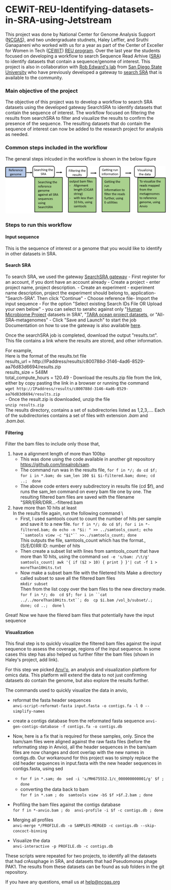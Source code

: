 # CEWiT-REU-Identifying-datasets-in-SRA-using-Jetstream

This project was done by National Center for Genome Analysis Support ([NCGAS](https://ncgas.org/)), and two undergraduate studnets, Haley Leffler, and Sruthi Ganapaneni who worked with us for a year as part of the Center of Exceller for Women in Tech ([CEWiT](http://cewit.indiana.edu/)) [REU program](http://cewit.indiana.edu/students/REU/index.shtml). Over the last  year the students focused on developing a workflow to search Sequence Read Arhive ([SRA](https://www.ncbi.nlm.nih.gov/sra)) to identify datasets that contain a sequence/genome of interest. This project is also in collaboration with [Rob Edward's lab](https://edwards.sdsu.edu) from [San Diego State University](https://www.sdsu.edu/) who have previously developed a gateway to [search SRA](https://www.searchsra.org/) that is available to the community. 

### Main objective of the project 
The objective of this project was to develop a workflow to search SRA datasets using the developed gateway SearchSRA to identify datasets that contain the sequence of interest. The workflow focused on filtering the results from searchSRA to filter and visualize the results to confirm the presence of the sequence. The resulting datasets that do contain the sequence of interest can now be added to the research project for analysis as needed. 

### Common steps included in the workflow 
The general steps inlcuded in the workflow is shown in the below figure

![alt text](https://github.com/NCGAS/CEWiT-REU-Identifying-datasets-in-SRA-using-Jetstream/blob/master/SRApaper-method.png "Workflow steps")

### Steps to run this workflow
#### Input sequence
This is the sequence of interest or a genome that you would like to identify in other datasets in SRA.

#### Search SRA 
To search SRA, we used the gateway [SearchSRA gateway](https://www.searchsra.org/)
    - First register for an account, if you dont have an account already
    - Create a project - enter project name, project description. 
    - Create an experiment - experiment name description, project the experiment should belong to, application-"Search-SRA". Then click "Continue" 
    - Choose reference file- Import the input sequence 
    - For the option "Select existing Search IDs File OR Upload your own below" - you can select to serahc against only "[Human Microbiome Project](https://www.hmpdacc.org/ihmp/) datasets in SRA", "[TARA ocean project datasets](https://oceans.taraexpeditions.org/en/m/about-tara/les-expeditions/tara-oceans/), or "All-SRA-metagenomes"
    - Click "Save and Launch" to start the job
  Documentation on how to use the gateway is also available [here](https://www.searchsra.org/pages/documentation).

Once the searchSRA job is completed, download the output "results.txt". This file contains a link where the results are stored, and other information.     

For example, \
Here is the format of the results.txt file \
results_url = http://IPaddress/results/c800788d-3146-4ad6-8529-aa76d83d6694/results.zip \
results_size = 548M \
total_compute_hours = 120.49 
    - Download the results.zip file from the link, either by copy pasting the link in a browser or running the command \
        `wget http://IPaddress/results/c800788d-3146-4ad6-8529-aa76d83d6694/results.zip` \
    - Once the result.zip is downloaded, unzip the file \
        `unzip results.zip` \
The results directory, contains a set of subdirectories listed as 1,2,3,.... Each of the subdirectories contains a set of files with    extension *.bam* and *.bam.bai*.  

#### Filtering  
Filter the bam files to include only those that, 
1. have a alignment length of more than 100bp 
    - This was done using the code available in another git repository https://github.com/linsalrob/sam. 
    - The command run was in the results file, 
        `for f in */; do cd $f; for i in *.bam; do sam_len 100 $i $i-filtered.bam; done; cd ..;  done ` 
    - The above code enters every subdirectory in results file (cd $f), and runs the sam_len command on every bam file one by one. The resulting filtered bam files are saved with the filename "SRR/ERR/DRR...-filtered.bam 
2. have more than 10 hits at least \
In the results file again, run the following command \
    - First, I used samtools count to count the number of hits per sample and save it to a new file. 
    `for f in */; do cd $f; for i in *-filtered.bam; do echo -n "$i: " >> ../samtools_count; echo ``samtools view -c "$i"`` >>../samtools_count; done` \
    This outputs the file, samtools_count which has the format., (S/E/D)RR ID: number of hits 
    - Then create a subset list with lines from samtools_count that have more than 10 hits, using the command 
    `sed -e 's/bam: /\t/g' samtools_count| awk '{ if ($2 > 10) { print } }'| cut -f 1 > moreThan10Hits.txt` 
    - Now make a subset bam file with the filetered hits 
        Make a directory called subset to save all the filtered bam files \
        `mkdir subset` \
        Then from the list copy over the bam files to the new directory made. \
        `for f in */; do  cd $f; for i in ``cat ../../moreThan10Hits.txt``; do  cp $i.bam /vol_b/subset/.; done; cd ..;  done` \

Great! Now we have the filered bam files that potentially have the input sequence 
 
#### Visualization 
This final step is to quickly visualize the filtered bam files against the input sequence to assess the coverage, regions of the input sequence. In some cases this step has also helped us further filter the bam files (shown in Haley's project, add link).  

For this step we picked [Anvi'o](http://merenlab.org/software/anvio/), an analysis and visualization platform for omics data. This platform will extend the data to not just confirming datasets do contain the genome, but also explore the results further. 

The commands used to quickly visualize the data in anvio, 
- reformat the fasta header sequences \
`anvi-script-reformat-fasta input.fasta -o contigs.fa -l 0 --simplify-names`

- create a contigs database from the reformated fasta sequence
`anvi-gen-contigs-database -f contigs.fa -o contigs.db` 

- Now, here is a fix that is required for these samples, only. Since the bam/sam files were aligned against the raw fasta files (before the reformating step in Anvio), all the header sequences in the bam/sam files are now changes and dont overlap with the new names in contigs.db. Our workaround for this project was to simply replace the old header sequences in input.fasta with the new header sequences in contigs.fasta, using sed 
    - `for f in *.sam; do  sed -i 's/MH675552.1/c_000000000001/g' $f ; done`
    - converting the data back to bam  \
        `for f in *.sam ; do  samtools view -bS $f >$f.2.bam ; done`
        
- Profiling the bam files against the contigs database \
    `for f in *-anvio.bam ; do  anvi-profile -i $f -c contigs.db ; done`
 
- Merging all profiles \
    `anvi-merge */PROFILE.db -o SAMPLES-MERGED -c contigs.db --skip-concoct-binning`

- Visualize the data \
    `anvi-interactive -p PROFILE.db -c contigs.db ` 
    

These scripts were repeated for two projects, to identify all the datasets that had crAssphage in SRA, and datasets that had Pseudomonas phage PAK1. The results from these datasets can be found as sub folders in the git repository. 

If you have any questions, email us at help@ncgas.org





